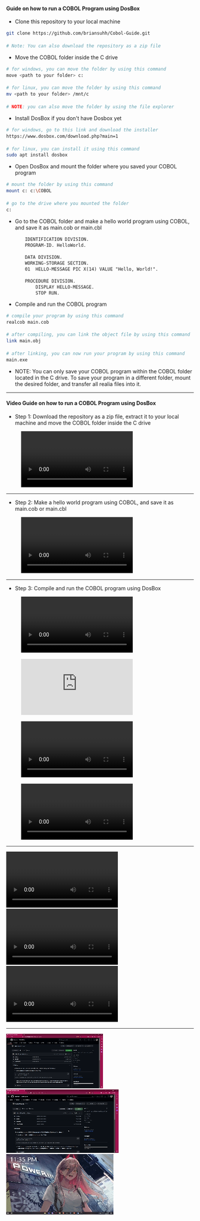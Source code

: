 #### Guide on how to run a COBOL Program using DosBox

- Clone this repository to your local machine
```bash
git clone https://github.com/briansuhh/Cobol-Guide.git

# Note: You can also download the repository as a zip file
```

- Move the COBOL folder inside the C drive
```bash
# for windows, you can move the folder by using this command
move <path to your folder> c:

# for linux, you can move the folder by using this command
mv <path to your folder> /mnt/c

# NOTE: you can also move the folder by using the file explorer
```

- Install DosBox if you don't have Dosbox yet
```bash
# for windows, go to this link and download the installer
https://www.dosbox.com/download.php?main=1

# for linux, you can install it using this command
sudo apt install dosbox
```

- Open DosBox and mount the folder where you saved your COBOL program
```bash
# mount the folder by using this command
mount c: c:\COBOL

# go to the drive where you mounted the folder
c:
```

- Go to the COBOL folder and make a hello world program using COBOL, and save it as main.cob or main.cbl
```cobol
       IDENTIFICATION DIVISION.
       PROGRAM-ID. HelloWorld.

       DATA DIVISION.
       WORKING-STORAGE SECTION.
       01  HELLO-MESSAGE PIC X(14) VALUE "Hello, World!".

       PROCEDURE DIVISION.
           DISPLAY HELLO-MESSAGE.                                    
           STOP RUN.
```

- Compile and run the COBOL program
```bash
# compile your program by using this command
realcob main.cob

# after compiling, you can link the object file by using this command
link main.obj

# after linking, you can now run your program by using this command
main.exe    
```

- NOTE: You can only save your COBOL program within the COBOL folder located in the C drive. To save your program in a different folder, mount the desired folder, and transfer all realia files into it.

---
#### Video Guide on how to run a COBOL Program using DosBox
- Step 1: Download the repository as a zip file, extract it to your local machine and move the COBOL folder inside the C drive
<figure class="video_container">
  <video controls="true" allowfullscreen="true" poster="">
    <source src="../assets/STEP1.mp4" type="video/mp4">
  </video>
</figure>

---
- Step 2: Make a hello world program using COBOL, and save it as main.cob or main.cbl
<figure class="video_container">
  <video controls="true" allowfullscreen="true" poster="">
    <source src="../assets/STEP2.mp4" type="video/mp4">
  </video>
</figure>

---
- Step 3: Compile and run the COBOL program using DosBox
<figure class="video_container">
  <video controls="true" allowfullscreen="true" poster="">
    <source src="../assets/STEP3.mp4" type="video/mp4">
  </video>
</figure>

<figure class="video_container">
  <iframe src="https://drive.google.com/file/d/1Ib8A85jWWkp7S8QYnBCh54DUdBLEUhqg/view?usp=drive_link" frameborder="0" allowfullscreen="true"> </iframe>
</figure>

<figure class="video_container">
  <video controls="true" allowfullscreen="true" poster="">
    <source src="https://drive.google.com/file/d/1Ib8A85jWWkp7S8QYnBCh54DUdBLEUhqg/preview" type="video/mp4">
  </video>
</figure>

<figure class="video_container">
  <video controls="true" allowfullscreen="true" poster="">
    <source src="https://drive.google.com/file/d/1Ib8A85jWWkp7S8QYnBCh54DUdBLEUhqg/view?usp=drive_link" type="video/mp4">
  </video>
</figure>

---
![alt text](../assets/STEP1.mp4)
![alt text](../assets/STEP2.mp4)
![alt text](../assets/STEP3.mp4)

---
![alt text](../assets/STEP1.gif)
![alt text](../assets/STEP2.gif)
![alt text](../assets/STEP3.gif)
